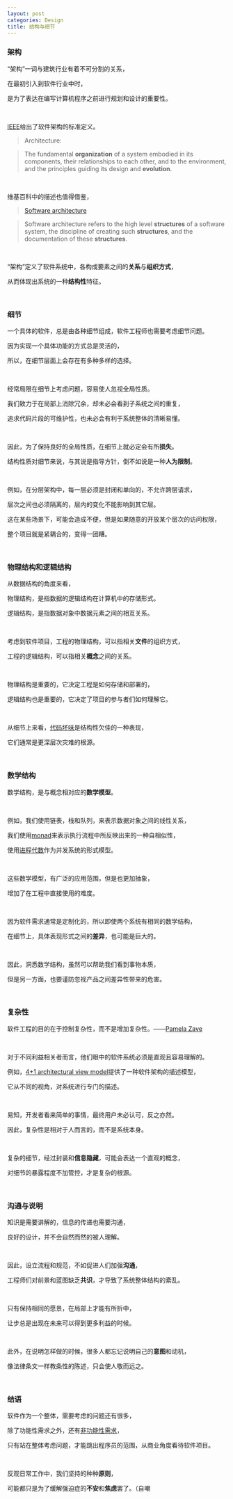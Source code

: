 ```yaml
---
layout: post
categories: Design
title: 结构与细节
---
```


### 架构

“架构”一词与建筑行业有着不可分割的关系，

在最初引入到软件行业中时，

是为了表达在编写计算机程序之前进行规划和设计的重要性。

<br/>

[IEEE](http://cabibbo.dia.uniroma3.it/ids/altrui/ieee1471.pdf)给出了软件架构的标准定义。

> Architecture:

> The fundamental **organization** of a system embodied in its components, their relationships to each other, and to the environment, and the principles guiding its design and **evolution**.

<br/>

维基百科中的描述也值得借鉴，

> [Software architecture](https://en.wikipedia.org/wiki/Software_architecture)

> Software architecture refers to the high level **structures** of a software system, the discipline of creating such **structures**, and the documentation of these **structures**.

<br/>

“架构”定义了软件系统中，各构成要素之间的**关系**与**组织方式**，

从而体现出系统的一种**结构性**特征。

<br/>

### 细节

一个具体的软件，总是由各种细节组成，软件工程师也需要考虑细节问题。

因为实现一个具体功能的方式总是灵活的，

所以，在细节层面上会存在有多种多样的选择。

<br/>

经常局限在细节上考虑问题，容易使人忽视全局性质。

我们致力于在局部上消除冗余，却未必会看到子系统之间的重复，

追求代码片段的可维护性，也未必会有利于系统整体的清晰易懂。

<br/>

因此，为了保持良好的全局性质，在细节上就必定会有所**损失**。

结构性质对细节来说，与其说是指导方针，倒不如说是一种**人为限制**。

<br/>

例如，在分层架构中，每一层必须是封闭和单向的，不允许跨层请求，

层次之间也必须隔离的，层内的变化不能影响到其它层。

这在某些场景下，可能会造成不便，但是如果随意的开放某个层次的访问权限，

整个项目就是紧耦合的，变得一团糟。

<br/>

### 物理结构和逻辑结构

从数据结构的角度来看，

物理结构，是指数据的逻辑结构在计算机中的存储形式。

逻辑结构，是指数据对象中数据元素之间的相互关系。

<br/>

考虑到软件项目，工程的物理结构，可以指相关**文件**的组织方式，

工程的逻辑结构，可以指相关**概念**之间的关系。

<br/>

物理结构是重要的，它决定工程是如何存储和部署的，

逻辑结构也是重要的，它决定了项目的参与者们如何理解它。

<br/>

从细节上来看，[代码坏味](https://zh.wikipedia.org/wiki/%E4%BB%A3%E7%A0%81%E5%BC%82%E5%91%B3)是结构性欠佳的一种表现，

它们通常是更深层次灾难的根源。

<br/>

### 数学结构

数学结构，是与概念相对应的**数学模型**。

<br/>

例如，我们使用链表，栈和队列，来表示数据对象之间的线性关系，

我们使用[monad](https://en.wikipedia.org/wiki/Monad_(functional_programming))来表示执行流程中所反映出来的一种自相似性，

使用[进程代数](https://en.wikipedia.org/wiki/Process_calculus)作为并发系统的形式模型。

<br/>

这些数学模型，有广泛的应用范围，但是也更加抽象，

增加了在工程中直接使用的难度。

<br/>

因为软件需求通常是定制化的，所以即使两个系统有相同的数学结构，

在细节上，具体表现形式之间的**差异**，也可能是巨大的。

<br/>

因此，洞悉数学结构，虽然可以帮助我们看到事物本质，

但是另一方面，也要谨防忽视产品之间差异性带来的危害。

<br/>

### 复杂性

软件工程的目的在于控制复杂性，而不是增加复杂性。——[Pamela Zave](https://en.wikipedia.org/wiki/Pamela_Zave)

<br/>

对于不同利益相关者而言，他们眼中的软件系统必须是直观且容易理解的。

例如，[4+1 architectural view model](https://en.wikipedia.org/wiki/4%2B1_architectural_view_model)提供了一种软件架构的描述模型，

它从不同的视角，对系统进行专门的描述。

<br/>

易知，开发者看来简单的事情，最终用户未必认可，反之亦然。

因此，复杂性是相对于人而言的，而不是系统本身。

<br/>

复杂的细节，经过封装和**信息隐藏**，可能会表达一个直观的概念，

对细节的暴露程度不加管控，才是复杂的根源。

<br/>

### 沟通与说明

知识是需要讲解的，信息的传递也需要沟通，

良好的设计，并不会自然而然的被人理解。

<br/>

因此，设立流程和规范，不如促进人们加强**沟通**，

工程师们对前景和蓝图缺乏**共识**，才导致了系统整体结构的紊乱。

<br/>

只有保持相同的愿景，在局部上才能有所折中，

让步总是出现在未来可以得到更多利益的时候。

<br/>

此外，在说明怎样做的时候，很多人都忘记说明自己的**意图**和动机，

像法律条文一样教条性的陈述，只会使人敬而远之。

<br/>

### 结语

软件作为一个整体，需要考虑的问题还有很多，

除了功能性需求之外，还有[非功能性需求](https://zh.wikipedia.org/zh/%E9%9D%9E%E5%8A%9F%E8%83%BD%E6%80%A7%E9%9C%80%E6%B1%82)，

只有站在整体考虑问题，才能跳出程序员的范围，从商业角度看待软件项目。

<br/>

反观日常工作中，我们坚持的种种**原则**，

可能都只是为了缓解强迫症的**不安**和**焦虑**罢了。（自嘲
